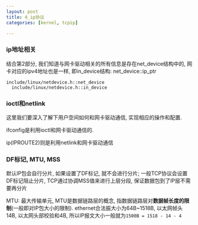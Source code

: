 ```yaml
---
layout: post
title: 4_ip协议
categories: [kernel, tcpip]

---
```






### ip地址相关

结合第2部分, 我们知道与网卡驱动相关的所有信息是存在net_device结构中的, 网卡对应的ipv4地址也是一样, 即in_device结构: net_device::ip_ptr

```
include/linux/netdevice.h::net_device
  include/linux/netdevice.h::in_device
```



### ioctl和netlink

这里我们要深入了解下用户空间如何和网卡驱动通信, 实现相应的操作和配置.

ifconfig是利用ioctl和网卡驱动通信的.

ip(IPROUTE2)则是利用netlink和网卡驱动通信



### DF标记, MTU, MSS

默认IP包会自行分片, 如果设置了DF标记, 就不会进行分片; 一般TCP协议会设置DF标记阻止分片, TCP通过协调MSS值来进行上层分段, 保证数据包到了IP层不需要再分片

MTU: 最大传输单元, MTU是数据链路层的概念, 指数据链路层对**数据帧长度的限制**(一般即对IP包大小的限制). ethernet合法振大小为64B~1518B, 以太网帧头14B, 以太网头部校验和4B, 所以IP报文大小一般就为`1500B = 1518 - 14 - 4`

